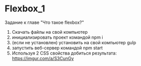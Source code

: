 # Flexbox_1
Задание к главе "Что такое flexbox?"

1. Скачать файлы на свой компьютер
2. инициализировать проект командой npm i
3. (если не установлен) установить на свой компьютер gulp
4. запустить веб-сервер командой npm start
5. Используя 2 CSS свойства добиться результата:
https://imgur.com/a/S3CunGy
